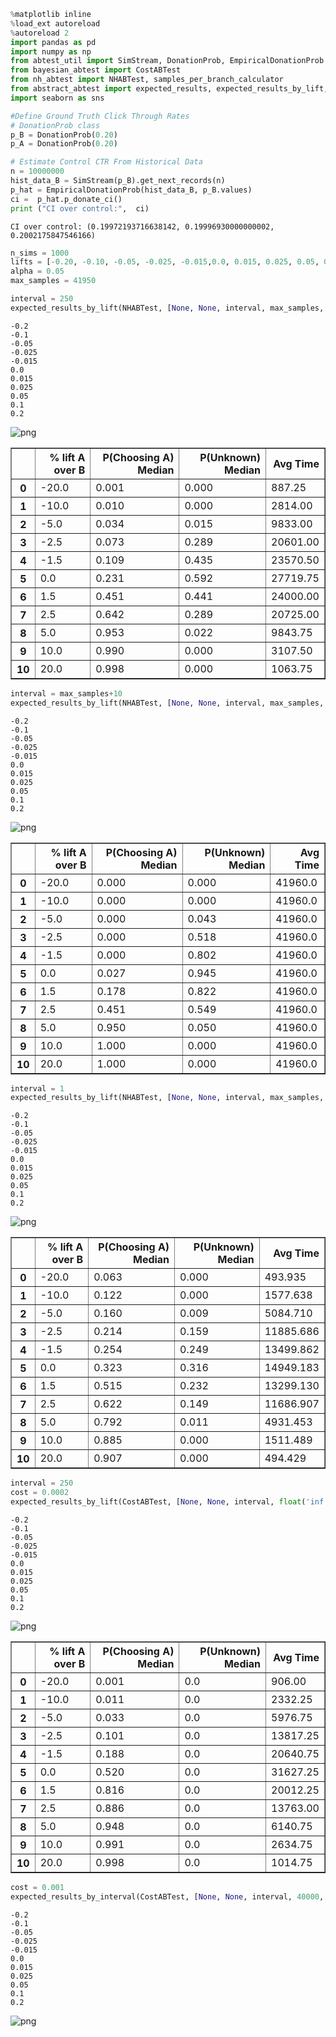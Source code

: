 

```python
%matplotlib inline
%load_ext autoreload
%autoreload 2
import pandas as pd
import numpy as np
from abtest_util import SimStream, DonationProb, EmpiricalDonationProb
from bayesian_abtest import CostABTest
from nh_abtest import NHABTest, samples_per_branch_calculator
from abstract_abtest import expected_results, expected_results_by_lift, expected_results_by_interval
import seaborn as sns
```


```python
#Define Ground Truth Click Through Rates
# DonationProb class
p_B = DonationProb(0.20)
p_A = DonationProb(0.20)

# Estimate Control CTR From Historical Data
n = 10000000
hist_data_B = SimStream(p_B).get_next_records(n)
p_hat = EmpiricalDonationProb(hist_data_B, p_B.values)
ci =  p_hat.p_donate_ci()
print ("CI over control:",  ci)
```

    CI over control: (0.19972193716638142, 0.19996930000000002, 0.2002175847546166)



```python
n_sims = 1000
lifts = [-0.20, -0.10, -0.05, -0.025, -0.015,0.0, 0.015, 0.025, 0.05, 0.10, 0.20]
alpha = 0.05
max_samples = 41950
```


```python
interval = 250
expected_results_by_lift(NHABTest, [None, None, interval, max_samples, alpha], n_sims, p_hat, lifts)
```

    -0.2
    -0.1
    -0.05
    -0.025
    -0.015
    0.0
    0.015
    0.025
    0.05
    0.1
    0.2



![png](How_Naive_AB_Testing_Goes_Wrong_files/How_Naive_AB_Testing_Goes_Wrong_3_1.png)





<div>
<table border="1" class="dataframe">
  <thead>
    <tr style="text-align: right;">
      <th></th>
      <th>% lift A over B</th>
      <th>P(Choosing A) Median</th>
      <th>P(Unknown) Median</th>
      <th>Avg Time</th>
    </tr>
  </thead>
  <tbody>
    <tr>
      <th>0</th>
      <td>-20.0</td>
      <td>0.001</td>
      <td>0.000</td>
      <td>887.25</td>
    </tr>
    <tr>
      <th>1</th>
      <td>-10.0</td>
      <td>0.010</td>
      <td>0.000</td>
      <td>2814.00</td>
    </tr>
    <tr>
      <th>2</th>
      <td>-5.0</td>
      <td>0.034</td>
      <td>0.015</td>
      <td>9833.00</td>
    </tr>
    <tr>
      <th>3</th>
      <td>-2.5</td>
      <td>0.073</td>
      <td>0.289</td>
      <td>20601.00</td>
    </tr>
    <tr>
      <th>4</th>
      <td>-1.5</td>
      <td>0.109</td>
      <td>0.435</td>
      <td>23570.50</td>
    </tr>
    <tr>
      <th>5</th>
      <td>0.0</td>
      <td>0.231</td>
      <td>0.592</td>
      <td>27719.75</td>
    </tr>
    <tr>
      <th>6</th>
      <td>1.5</td>
      <td>0.451</td>
      <td>0.441</td>
      <td>24000.00</td>
    </tr>
    <tr>
      <th>7</th>
      <td>2.5</td>
      <td>0.642</td>
      <td>0.289</td>
      <td>20725.00</td>
    </tr>
    <tr>
      <th>8</th>
      <td>5.0</td>
      <td>0.953</td>
      <td>0.022</td>
      <td>9843.75</td>
    </tr>
    <tr>
      <th>9</th>
      <td>10.0</td>
      <td>0.990</td>
      <td>0.000</td>
      <td>3107.50</td>
    </tr>
    <tr>
      <th>10</th>
      <td>20.0</td>
      <td>0.998</td>
      <td>0.000</td>
      <td>1063.75</td>
    </tr>
  </tbody>
</table>
</div>




```python
interval = max_samples+10
expected_results_by_lift(NHABTest, [None, None, interval, max_samples, alpha], n_sims, p_hat, lifts)
```

    -0.2
    -0.1
    -0.05
    -0.025
    -0.015
    0.0
    0.015
    0.025
    0.05
    0.1
    0.2



![png](How_Naive_AB_Testing_Goes_Wrong_files/How_Naive_AB_Testing_Goes_Wrong_4_1.png)





<div>
<table border="1" class="dataframe">
  <thead>
    <tr style="text-align: right;">
      <th></th>
      <th>% lift A over B</th>
      <th>P(Choosing A) Median</th>
      <th>P(Unknown) Median</th>
      <th>Avg Time</th>
    </tr>
  </thead>
  <tbody>
    <tr>
      <th>0</th>
      <td>-20.0</td>
      <td>0.000</td>
      <td>0.000</td>
      <td>41960.0</td>
    </tr>
    <tr>
      <th>1</th>
      <td>-10.0</td>
      <td>0.000</td>
      <td>0.000</td>
      <td>41960.0</td>
    </tr>
    <tr>
      <th>2</th>
      <td>-5.0</td>
      <td>0.000</td>
      <td>0.043</td>
      <td>41960.0</td>
    </tr>
    <tr>
      <th>3</th>
      <td>-2.5</td>
      <td>0.000</td>
      <td>0.518</td>
      <td>41960.0</td>
    </tr>
    <tr>
      <th>4</th>
      <td>-1.5</td>
      <td>0.000</td>
      <td>0.802</td>
      <td>41960.0</td>
    </tr>
    <tr>
      <th>5</th>
      <td>0.0</td>
      <td>0.027</td>
      <td>0.945</td>
      <td>41960.0</td>
    </tr>
    <tr>
      <th>6</th>
      <td>1.5</td>
      <td>0.178</td>
      <td>0.822</td>
      <td>41960.0</td>
    </tr>
    <tr>
      <th>7</th>
      <td>2.5</td>
      <td>0.451</td>
      <td>0.549</td>
      <td>41960.0</td>
    </tr>
    <tr>
      <th>8</th>
      <td>5.0</td>
      <td>0.950</td>
      <td>0.050</td>
      <td>41960.0</td>
    </tr>
    <tr>
      <th>9</th>
      <td>10.0</td>
      <td>1.000</td>
      <td>0.000</td>
      <td>41960.0</td>
    </tr>
    <tr>
      <th>10</th>
      <td>20.0</td>
      <td>1.000</td>
      <td>0.000</td>
      <td>41960.0</td>
    </tr>
  </tbody>
</table>
</div>




```python
interval = 1
expected_results_by_lift(NHABTest, [None, None, interval, max_samples, alpha], n_sims, p_hat, lifts)
```

    -0.2
    -0.1
    -0.05
    -0.025
    -0.015
    0.0
    0.015
    0.025
    0.05
    0.1
    0.2



![png](How_Naive_AB_Testing_Goes_Wrong_files/How_Naive_AB_Testing_Goes_Wrong_5_1.png)





<div>
<table border="1" class="dataframe">
  <thead>
    <tr style="text-align: right;">
      <th></th>
      <th>% lift A over B</th>
      <th>P(Choosing A) Median</th>
      <th>P(Unknown) Median</th>
      <th>Avg Time</th>
    </tr>
  </thead>
  <tbody>
    <tr>
      <th>0</th>
      <td>-20.0</td>
      <td>0.063</td>
      <td>0.000</td>
      <td>493.935</td>
    </tr>
    <tr>
      <th>1</th>
      <td>-10.0</td>
      <td>0.122</td>
      <td>0.000</td>
      <td>1577.638</td>
    </tr>
    <tr>
      <th>2</th>
      <td>-5.0</td>
      <td>0.160</td>
      <td>0.009</td>
      <td>5084.710</td>
    </tr>
    <tr>
      <th>3</th>
      <td>-2.5</td>
      <td>0.214</td>
      <td>0.159</td>
      <td>11885.686</td>
    </tr>
    <tr>
      <th>4</th>
      <td>-1.5</td>
      <td>0.254</td>
      <td>0.249</td>
      <td>13499.862</td>
    </tr>
    <tr>
      <th>5</th>
      <td>0.0</td>
      <td>0.323</td>
      <td>0.316</td>
      <td>14949.183</td>
    </tr>
    <tr>
      <th>6</th>
      <td>1.5</td>
      <td>0.515</td>
      <td>0.232</td>
      <td>13299.130</td>
    </tr>
    <tr>
      <th>7</th>
      <td>2.5</td>
      <td>0.622</td>
      <td>0.149</td>
      <td>11686.907</td>
    </tr>
    <tr>
      <th>8</th>
      <td>5.0</td>
      <td>0.792</td>
      <td>0.011</td>
      <td>4931.453</td>
    </tr>
    <tr>
      <th>9</th>
      <td>10.0</td>
      <td>0.885</td>
      <td>0.000</td>
      <td>1511.489</td>
    </tr>
    <tr>
      <th>10</th>
      <td>20.0</td>
      <td>0.907</td>
      <td>0.000</td>
      <td>494.429</td>
    </tr>
  </tbody>
</table>
</div>




```python
interval = 250
cost = 0.0002
expected_results_by_lift(CostABTest, [None, None, interval, float('inf'), cost], n_sims, p_hat, lifts)
```

    -0.2
    -0.1
    -0.05
    -0.025
    -0.015
    0.0
    0.015
    0.025
    0.05
    0.1
    0.2



![png](How_Naive_AB_Testing_Goes_Wrong_files/How_Naive_AB_Testing_Goes_Wrong_6_1.png)





<div>
<table border="1" class="dataframe">
  <thead>
    <tr style="text-align: right;">
      <th></th>
      <th>% lift A over B</th>
      <th>P(Choosing A) Median</th>
      <th>P(Unknown) Median</th>
      <th>Avg Time</th>
    </tr>
  </thead>
  <tbody>
    <tr>
      <th>0</th>
      <td>-20.0</td>
      <td>0.001</td>
      <td>0.0</td>
      <td>906.00</td>
    </tr>
    <tr>
      <th>1</th>
      <td>-10.0</td>
      <td>0.011</td>
      <td>0.0</td>
      <td>2332.25</td>
    </tr>
    <tr>
      <th>2</th>
      <td>-5.0</td>
      <td>0.033</td>
      <td>0.0</td>
      <td>5976.75</td>
    </tr>
    <tr>
      <th>3</th>
      <td>-2.5</td>
      <td>0.101</td>
      <td>0.0</td>
      <td>13817.25</td>
    </tr>
    <tr>
      <th>4</th>
      <td>-1.5</td>
      <td>0.188</td>
      <td>0.0</td>
      <td>20640.75</td>
    </tr>
    <tr>
      <th>5</th>
      <td>0.0</td>
      <td>0.520</td>
      <td>0.0</td>
      <td>31627.25</td>
    </tr>
    <tr>
      <th>6</th>
      <td>1.5</td>
      <td>0.816</td>
      <td>0.0</td>
      <td>20012.25</td>
    </tr>
    <tr>
      <th>7</th>
      <td>2.5</td>
      <td>0.886</td>
      <td>0.0</td>
      <td>13763.00</td>
    </tr>
    <tr>
      <th>8</th>
      <td>5.0</td>
      <td>0.948</td>
      <td>0.0</td>
      <td>6140.75</td>
    </tr>
    <tr>
      <th>9</th>
      <td>10.0</td>
      <td>0.991</td>
      <td>0.0</td>
      <td>2634.75</td>
    </tr>
    <tr>
      <th>10</th>
      <td>20.0</td>
      <td>0.998</td>
      <td>0.0</td>
      <td>1014.75</td>
    </tr>
  </tbody>
</table>
</div>




```python
cost = 0.001
expected_results_by_interval(CostABTest, [None, None, interval, 40000, cost], n_sims, p_hat, lifts, 100, 1000, 5000)
```

    -0.2
    -0.1
    -0.05
    -0.025
    -0.015
    0.0
    0.015
    0.025
    0.05
    0.1
    0.2



![png](How_Naive_AB_Testing_Goes_Wrong_files/How_Naive_AB_Testing_Goes_Wrong_7_1.png)

